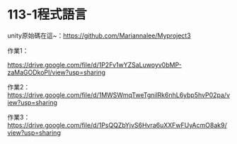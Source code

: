 # 113-1程式語言

unity原始碼在這~：https://github.com/Mariannalee/Myproject3

作業1：

https://drive.google.com/file/d/1P2Fv1wYZSaLuwoyv0bMP-zaMaGODkoPI/view?usp=sharing



作業2：
https://drive.google.com/file/d/1MWSWmqTweTgnilRk6nhL6ybp5hvP02pa/view?usp=sharing

作業3：
https://drive.google.com/file/d/1PsQQZbYjvS6Hvra6uXXFwFUyAcmO8ak9/view?usp=sharing

